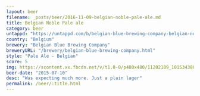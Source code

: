 ```yaml
---
layout: beer
filename: _posts/beer/2016-11-09-belgian-noble-pale-ale.md
title: Belgian Noble Pale ale
category: beer
untappd: "https://untappd.com/b/belgian-blue-brewing-company-belgian-noble/535456"
country: "Belgium"
brewery: "Belgian Blue Brewing Company"
breweryURL: "/brewery/belgian-blue-brewing-company.html"
style: "Pale Ale - Belgian"
score: 5
img: https://scontent.xx.fbcdn.net/v/t1.0-0/p480x480/11202109_10153438034543745_2281064819509080771_n.jpg?oh=25d5d990512f7231f0a3268fa7e34b4f&oe=5AF9A89E
beer-date: "2015-07-10"
desc: "Was expecting much more. Just a plain lager"
permalink: /beer/:title.html
---
```

